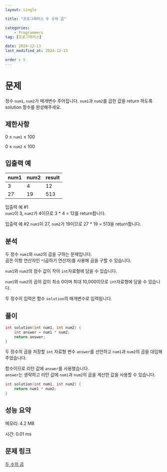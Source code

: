 ```yaml
---
layout: single

title: "프로그래머스 두 수의 곱"

categories:
    - Programmers
tag: [프로그래머스]

date: 2024-12-13
last_modified_at: 2024-12-13

order : 5
---
```


# 문제

정수 `num1`, `num2`가 매개변수 주어집니다. `num1`과 `num2`를 곱한 값을 return 하도록 solution 함수를 완성해주세요.

## 제한사항

0 ≤ `num1` ≤ 100

0 ≤ `num2` ≤ 100

## 입출력 예

|num1|num2|result|
|---|---|---|
|3|4|12|
|27|19|513|

입출력 예 #1  
`num1`이 3, `num2`가 4이므로 3 * 4 = 12를 return합니다.

입출력 예 #2
`num1`이 27, `num2`가 19이므로 27 * 19 = 513을 return합니다.

## 분석

두 정수 `num1`와 `num2`의 곱을 구하는 문제입니다.  
곱은 이항 연산자인 `*`(곱하기 연산자)를 사용해 곱을 구할 수 있습니다.

`num1`와 `num2`의 정수 값이 작아 `int`자료형에 담을 수 있습니다.

`num1`와 `num2`의 곱의 값이 최소 0이며 최대 10,000이므로 `int`자료형에 담을 수 있습니다.

두 정수의 입력은 함수 `solution`의 매개변수로 입력됩니다.

## 풀이

```cpp
int solution(int num1, int num2) {
    int answer = num1 * num2;
    return answer;
}
```

두 정수의 곱을 저장할 `int` 자료형 변수 `answer`를 선언하고 `num1`과 `num2`의 곱을 대입해주었습니다.

함수이므로 리턴 값에 `answer`를 사용했습니다.  
`answer`는 생략하고 리턴 값에 `num1`과 `num2`의 곱을 계산한 값을 사용할 수 있습니다.

```cpp
int solution(int num1, int num2) {
    return num1 * num2;
}
```

## 성능 요약

메모리: 4.2 MB

시간: 0.01 ms

## 문제 링크

[두 수의 곱](https://school.programmers.co.kr/learn/courses/30/lessons/120804)